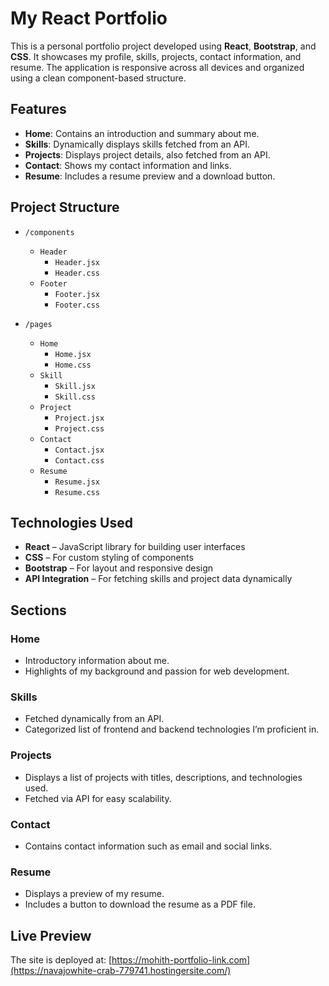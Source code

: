 # My React Portfolio

This is a personal portfolio project developed using **React**, **Bootstrap**, and **CSS**. It showcases my profile, skills, projects, contact information, and resume. The application is responsive across all devices and organized using a clean component-based structure.

##  Features

- **Home**: Contains an introduction and summary about me.
- **Skills**: Dynamically displays skills fetched from an API.
- **Projects**: Displays project details, also fetched from an API.
- **Contact**: Shows my contact information and links.
- **Resume**: Includes a resume preview and a download button.

##  Project Structure

- `/components`  
  - `Header`
      - `Header.jsx`
      - `Header.css`
  - `Footer`  
      - `Footer.jsx`
      - `Footer.css`
        
- `/pages`
  - `Home`
      - `Home.jsx`
      - `Home.css`  
  - `Skill`
      - `Skill.jsx`
      - `Skill.css`  
  - `Project`
      - `Project.jsx`
      - `Project.css`
  - `Contact`
      - `Contact.jsx`
      - `Contact.css` 
  - `Resume`
      - `Resume.jsx`
      - `Resume.css` 

##  Technologies Used

- **React** – JavaScript library for building user interfaces
- **CSS** – For custom styling of components
- **Bootstrap** – For layout and responsive design
- **API Integration** – For fetching skills and project data dynamically

## Sections

### Home  
- Introductory information about me.
- Highlights of my background and passion for web development.

### Skills  
- Fetched dynamically from an API.
- Categorized list of frontend and backend technologies I’m proficient in.

### Projects  
- Displays a list of projects with titles, descriptions, and technologies used.
- Fetched via API for easy scalability.

### Contact  
- Contains contact information such as email and social links.

### Resume  
- Displays a preview of my resume.
- Includes a button to download the resume as a PDF file.

## Live Preview

The site is deployed at:
[https://mohith-portfolio-link.com](https://navajowhite-crab-779741.hostingersite.com/) 
